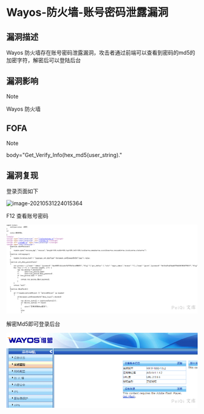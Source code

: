 # Wayos-防火墙-账号密码泄露漏洞

## 漏洞描述

Wayos 防火墙存在账号密码泄露漏洞，攻击者通过前端可以查看到密码的md5的加密字符，解密后可以登陆后台

## 漏洞影响

> [!NOTE]
>
> Wayos 防火墙

## FOFA

> [!NOTE]
>
> body="Get_Verify_Info(hex_md5(user_string)."

## 漏洞复现

登录页面如下

![image-20210531224015364](C:/Users/peiqi/AppData/Roaming/Typora/typora-user-images/image-20210531224015364.png)

F12 查看账号密码

![image-20210531224052867](Wayos-防火墙-账号密码泄露漏洞.assets/1627363598669346.jpg)

解密Md5即可登录后台

![image-20210531224132385](Wayos-防火墙-账号密码泄露漏洞.assets/1627363598955482.jpg)